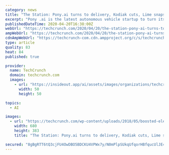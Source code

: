 ```yaml
---
category: news
title: "The Station: Pony.ai turns to delivery, Kodiak cuts, Lime snaps up Boosted’s IP"
excerpt: "Pony .ai is the latest autonomous vehicle startup to turn its efforts to delivery — at least temporarily. The company announced this week it will partner with e-commerce platform Yamibuy to ..."
publishedDateTime: 2020-04-20T16:38:00Z
webUrl: "https://techcrunch.com/2020/04/20/the-station-pony-ai-turns-to-delivery-kodiak-cuts-lime-snaps-up-boosteds-ip/"
ampWebUrl: "https://techcrunch.com/2020/04/20/the-station-pony-ai-turns-to-delivery-kodiak-cuts-lime-snaps-up-boosteds-ip/amp/"
cdnAmpWebUrl: "https://techcrunch-com.cdn.ampproject.org/c/s/techcrunch.com/2020/04/20/the-station-pony-ai-turns-to-delivery-kodiak-cuts-lime-snaps-up-boosteds-ip/amp/"
type: article
quality: 83
heat: 84
published: true

provider:
  name: TechCrunch
  domain: techcrunch.com
  images:
    - url: "https://insideout.app/ai/assets/images/organizations/techcrunch.com-50x50.jpg"
      width: 50
      height: 50

topics:
  - AI

images:
  - url: "https://techcrunch.com/wp-content/uploads/2018/05/boosted-electric-board-vehicle-bridge.jpg"
    width: 680
    height: 383
    title: "The Station: Pony.ai turns to delivery, Kodiak cuts, Lime snaps up Boosted’s IP"

secured: "8gBgRTT6tQ3cjFU4OwDBO5BDCKU4VPWx7y/N0mPlpSUkqUfqorHBfqucUlJE4PGnamIifrn388r7YPXN+3jc7UjtJDYMJ12bgB80+/K82CZNdKhs9z5z7hnWGKmU+inahfSmppjXbJdW4mb4FLVEbf6FT6jSZHNcTXD2LOhcDKz15sz4fdpD4jKcWfMONnVr376lcRk3I90u5wrO/Hi+UZywwU2Tgluxk5F0oN4/iMmuD9Zg4Mo5bz/XciHpE7+vFWYIg6mMAouA5lbd/B9L7tUQsnG12yfjxsPrWNXqVPlgJLTxD3i4vpzD/lt1btnbf+vAp0T/c1SOo7O08R/3VcxX5BKjnixxLMVzVlmZZYBAVBlnDzkQi3b/oo7wSVVRDoAq0KqNaesfEpgThOzafV65fQdIsPV6fN0h2YiyB1sAFhPJ/9vml44mvexdamL1iMZQsW5Xq770r99BAUXV8wJFAu/nz8SPF9kUNLzQ4h8=;w2BRtqZvQ7SoNUVlQ6+0Jw=="
---
```


